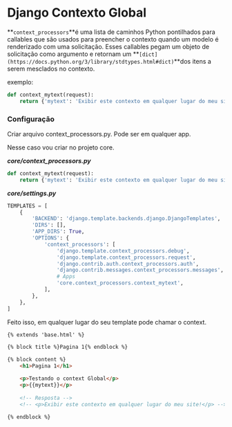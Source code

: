 # Django Contexto Global

**`context_processors`**é uma lista de caminhos Python pontilhados para callables que são usados para preencher o contexto quando um modelo é renderizado com uma solicitação. Esses callables pegam um objeto de solicitação como argumento e retornam um **`[dict](https://docs.python.org/3/library/stdtypes.html#dict)`**dos itens a serem mesclados no contexto.

exemplo: 

```python
def context_mytext(request):
    return {'mytext': 'Exibir este contexto em qualquer lugar do meu site!'}
```

### Configuração

Criar arquivo context_processors.py. Pode ser em qualquer app.

Nesse caso vou criar no projeto core.

***core/context_processors.py*** 

```python
def context_mytext(request):
    return {'mytext': 'Exibir este contexto em qualquer lugar do meu site!'}
```

***core/settings.py***

```python
TEMPLATES = [
    {
        'BACKEND': 'django.template.backends.django.DjangoTemplates',
        'DIRS': [],
        'APP_DIRS': True,
        'OPTIONS': {
            'context_processors': [
                'django.template.context_processors.debug',
                'django.template.context_processors.request',
                'django.contrib.auth.context_processors.auth',
                'django.contrib.messages.context_processors.messages',
                # Apps
                'core.context_processors.context_mytext', 
            ],
        },
    },
]
```

Feito isso, em qualquer lugar do seu template pode chamar o context.

```html
{% extends 'base.html' %}

{% block title %}Pagina 1{% endblock %}

{% block content %}
	<h1>Pagina 1</h1>

	<p>Testando o context Global</p>
	<p>{{mytext}}</p>
	
	<!-- Resposta -->
	<!-- <p>Exibir este contexto em qualquer lugar do meu site!</p> -->
	
{% endblock %}
```
